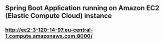 ## Spring Boot Application running on Amazon EC2 (Elastic Compute Cloud) instance
### http://ec2-3-120-14-97.eu-central-1.compute.amazonaws.com:8000/
